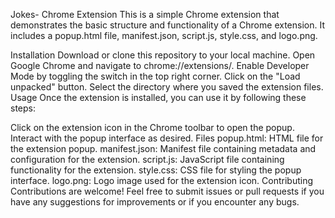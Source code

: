 Jokes- Chrome Extension
This is a simple Chrome extension that demonstrates the basic structure and functionality of a Chrome extension. It includes a popup.html file, manifest.json, script.js, style.css, and logo.png.

Installation
Download or clone this repository to your local machine.
Open Google Chrome and navigate to chrome://extensions/.
Enable Developer Mode by toggling the switch in the top right corner.
Click on the "Load unpacked" button.
Select the directory where you saved the extension files.
Usage
Once the extension is installed, you can use it by following these steps:

Click on the extension icon in the Chrome toolbar to open the popup.
Interact with the popup interface as desired.
Files
popup.html: HTML file for the extension popup.
manifest.json: Manifest file containing metadata and configuration for the extension.
script.js: JavaScript file containing functionality for the extension.
style.css: CSS file for styling the popup interface.
logo.png: Logo image used for the extension icon.
Contributing
Contributions are welcome! Feel free to submit issues or pull requests if you have any suggestions for improvements or if you encounter any bugs.

